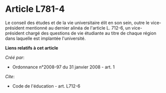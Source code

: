 # Article L781-4

Le conseil des études et de la vie universitaire élit en son sein, outre le vice-président mentionné au dernier alinéa de
l'article L. 712-6, un vice-président chargé des questions de vie étudiante au titre de chaque région dans laquelle est
implantée l'université.

**Liens relatifs à cet article**

_Créé par_:

  - Ordonnance n°2008-97 du 31 janvier 2008 - art. 1

_Cite_:

  - Code de l'éducation - art. L712-6

